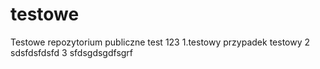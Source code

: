 # testowe
Testowe repozytorium publiczne test 123
1.testowy przypadek testowy
2 sdsfdsfdsfd
3 sfdsgdsgdfsgrf
